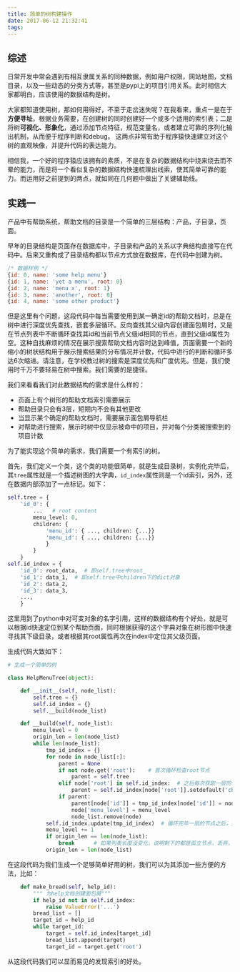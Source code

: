 ```yaml
---
title: 简单的树构建操作
date: 2017-06-12 21:32:41
tags:
---
```


## 综述

日常开发中常会遇到有相互隶属关系的同种数据，例如用户权限，网站地图，文档目录，以及一些动态的分类方式等，甚至是pypi上的项目引用关系。此时相信大家都明白，应该使用的数据结构是树。


大家都知道使用树，那如何用得好，不至于走岔迷失呢？在我看来，重点一是在于**方便寻址**，根据业务需要，在创建树的同时创建好一个或多个适用的索引表；二是将树**可视化、形象化**，通过添加节点特征，规范变量名，或者建立可靠的序列化输出机制，从而便于程序判断和debug。 这两点非常有助于程序猿快速建立对这个树的直观映像，并提升代码的表达能力。


相信我，一个好的程序猿应该拥有的素质，不是在复杂的数据结构中绕来绕去而不晕的能力，而是将一个看似复杂的数据结构快速梳理出线索，使其简单可靠的能力。而运用好之前提到的两点，就如同在几何题中做出了关键辅助线。

## 实践一

产品中有帮助系统，帮助文档的目录是一个简单的三层结构：产品，子目录，页面。

早年的目录结构是页面存在数据库中，子目录和产品的关系以字典结构直接写在代码中。后来又重构成了目录结构都以节点方式放在数据库，在代码中创建为树。
```javascript
/* 数据样例 */
{id: 0, name: 'some help menu'}
{id: 1, name: 'yet a menu', root: 0}
{id: 2, name: 'menu x', root: 1}
{id: 3, name: 'another', root: 0}
{id: 4, name: 'some other product'}

```

但是这里有个问题，这段代码中每当需要使用到某一确定id的帮助文档时，总是在树中进行深度优先查找，嵌套多层循环。反向查找其父级内容创建面包屑时，又是在节点列表中不断循环查找其id和当前节点父级id相同的节点，直到父级id属性为空。这种自找麻烦的情况在展示搜索帮助文档内容时达到峰值，页面需要一个新的缩小的树状结构用于展示搜索结果的分布情况并计数，代码中进行的判断和循环多达6次缩进。请注意，在学校教过树的搜索是深度优先和广度优先。但是，我们使用时千万不要轻易在树中搜索。我们需要的是捷径。


我们来看看我们对此数据结构的需求是什么样的：
* 页面上有个树形的帮助文档索引需要展示
* 帮助目录只会有3层，短期内不会有其他更改
* 当显示某个确定的帮助文档时，需要展示面包屑导航栏
* 对帮助进行搜索，展示时树中仅显示被命中的项目，并对每个分类被搜索到的项目计数

为了能实现这个简单的需求，我们需要一个有索引的树。

首先，我们定义一个类，这个类的功能很简单，就是生成目录树，实例化完毕后，其`tree`属性就是一个描述树图的大字典，`id_index`属性则是一个id索引，另外，还在数据内部添加了一点标记。如下：

```python
self.tree = {
    'id_0': {
        ...   # root content
        menu_level: 0,
        children: {
            'menu_id': { ..., children: {...}}
            'menu_id': { ..., children: {...}}
            }
        }
    }
self.id_index = {
    'id_0': root_data,  # 即self.tree中root_
    'id_1': data_1,  # 即self.tree中children下的dict对象
    'id_2': data_2,
    'id_3': data_3,
    ...,
    }
```
这里用到了python中对可变对象的名字引用，这样的数据结构有个好处，就是可以根据id快速定位到某个帮助页面，同时根据获得的这个字典对象在树形图中快速寻找其下级目录，或者根据其root属性再次在index中定位其父级页面。

生成代码大致如下：

```python
# 生成一个简单的树

class HelpMenuTree(object):

    def __init__(self, node_list):
        self.tree = {}
        self.id_index = {}
        self.__build(node_list)

    def __build(self, node_list):
        menu_level = 0
        origin_len = len(node_list)
        while len(node_list):
            tmp_id_index = {}
            for node in node_list[:]:
                parent = None
                if not node.get('root'):    # 首次循环检查root节点
                    parent = self.tree
                elif node['root'] in self.id_index:  # 之后每次获取一层的节点
                    parent = self.id_index[node['root']].setdefault('children', {})
                if parent:
                    parent[node['id']] = tmp_id_index[node['id']] = node
                    node['menu_level'] = menu_level
                    node_list.remove(node)
            self.id_index.update(tmp_id_index)  # 循环完毕一层的节点之后，更新到id_index
            menu_level += 1
            if origin_len == len(node_list):
                break      # 如果列表长度没变化，说明剩下的都是孤立节点，丢弃，或许可以打个日志
            origin_len = len(node_list)

```

在这段代码为我们生成一个足够简单好用的树，我们可以为其添加一些方便的方法，比如：

```python
    def make_bread(self, help_id):
        """ 为help文档创建面包屑"""
        if help_id not in self.id_index:
            raise ValueError('...')
        bread_list = []
        target_id = help_id
        while target_id:
            target = self.id_index[target_id]
            bread_list.append(target)
            target_id = target.get('root')
```

从这段代码我们可以显而易见的发现索引的好处。

